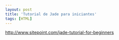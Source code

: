 ```yaml
---
layout: post
title: 'Tutorial de Jade para iniciantes'
tags: [HTML]
---
```


<http://www.sitepoint.com/jade-tutorial-for-beginners>
